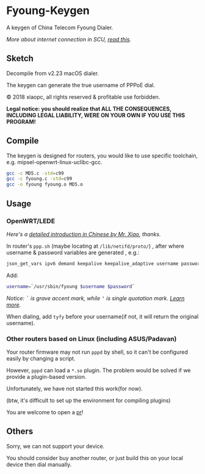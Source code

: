 # Fyoung-Keygen

A keygen of China Telecom Fyoung Dialer.

*More about internet connection in SCU, [read this](https://scunet.syaoran.top).*

## Sketch

Decompile from v2.23 macOS dialer.

The keygen can generate the true username of PPPoE dial.

&copy; 2018 xiaopc, all rights reserved & profitable use forbidden. 

**Legal notice: you should realize that ALL THE CONSEQUENCES, INCLUDING LEGAL LIABILITY, WERE ON YOUR OWN IF YOU USE THIS PROGRAM!**

## Compile

The keygen is designed for routers, you would like to use specific toolchain, e.g. mipsel-openwrt-linux-uclibc-gcc.

```bash
gcc -c MD5.c -std=c99
gcc -c fyoung.c -std=c99
gcc -o fyoung fyoung.o MD5.o
```

## Usage

### OpenWRT/LEDE

*Here's a [detailed introduction in Chinese by Mr. Xiao](https://mrxiao.net/openwrt-cross-compile.html), thanks.*

In router's `ppp.sh` (maybe locating at `/lib/netifd/proto/`) , after where username & password variables are generated , e.g.:

```bash
json_get_vars ipv6 demand keepalive keepalive_adaptive username password pppd_options pppname unnumbered
```

Add:

```bash
username=`/usr/sbin/fyoung $username $password`
```

*Notice: <kbd>\`</kbd> is grave accent mark, while <kbd>\'</kbd> is single quotation mark. [Learn more](https://en.wikipedia.org/wiki/Grave_accent#Use_in_programming).*

When dialing, add `tyfy` before your username(if not, it will return the original username).

### Other routers based on Linux (including ASUS/Padavan)

Your router firmware may not run `pppd` by shell, so it can't be configured easily by changing a script.

However, `pppd` can load a `*.so` plugin. The problem would be solved if we provide a plugin-based version.

Unfortunately, we have not started this work(for now).

(btw, it's difficult to set up the environment for compiling plugins)

You are welcome to open a [pr](../../pulls)!

## Others

Sorry, we can not support your device.

You should consider buy another router, or just build this on your local device then dial manually.
